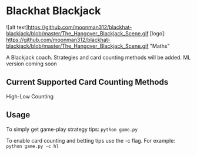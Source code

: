 # Blackhat Blackjack
![alt text]https://github.com/moonman312/blackhat-blackjack/blob/master/The_Hangover_Blackjack_Scene.gif
[logo]: https://github.com/moonman312/blackhat-blackjack/blob/master/The_Hangover_Blackjack_Scene.gif "Maths"

A Blackjack coach. Strategies and card counting methods will be added. ML version coming soon


## Current Supported Card Counting Methods
High-Low Counting

## Usage
To simply get game-play strategy tips:
`python game.py`

To enable card counting and betting tips use the -c flag. For example:
`python game.py -c hl`

